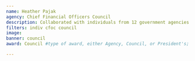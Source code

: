 ```yaml
---
name: Heather Pajak
agency: Chief Financial Officers Council
description: Collaborated with individuals from 12 government agencies to create innovative ways to identify and prevent improper payments made by the Federal Government. Her work has identified $74+ billion of potential savings for the American taxpayer.
filters: indiv cfoc council
image:
banner: council
award: Council #type of award, either Agency, Council, or President's; this is case sensitive so make sure to match the options listed exactly. This section generates the format of the card

---
```

